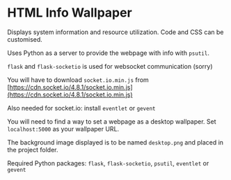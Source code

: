 # HTML Info Wallpaper

Displays system information and resource utilization. Code and CSS can be customised.

Uses Python as a server to provide the webpage with info with `psutil`.

`flask` and `flask-socketio` is used for websocket communication (sorry)

You will have to download `socket.io.min.js` from [https://cdn.socket.io/4.8.1/socket.io.min.js](https://cdn.socket.io/4.8.1/socket.io.min.js)

Also needed for socket.io: install `eventlet` or `gevent`

You will need to find a way to set a webpage as a desktop wallpaper. Set `localhost:5000` as your wallpaper URL.

The background image displayed is to be named `desktop.png` and placed in the project folder.

Required Python packages: `flask`, `flask-socketio`, `psutil`, `eventlet` or `gevent`